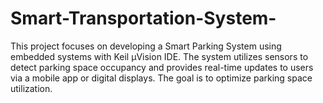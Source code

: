 # Smart-Transportation-System-
This project focuses on developing a Smart Parking System using embedded systems with Keil µVision IDE. The system utilizes sensors to detect parking space occupancy and provides real-time updates to users via a mobile app or digital displays. The goal is to optimize parking space utilization.
